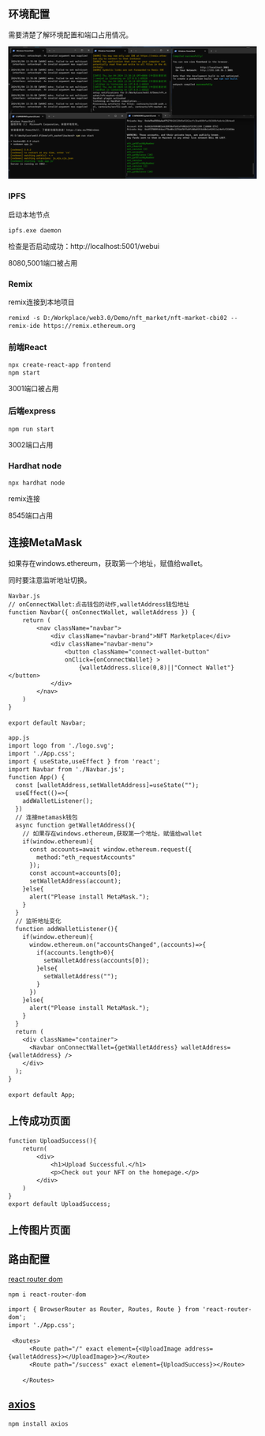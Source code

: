 ## 环境配置

需要清楚了解环境配置和端口占用情况。

![image-20240104133712240](assets\image-20240104133712240.png)

### IPFS

启动本地节点

```
ipfs.exe daemon
```

检查是否启动成功：http://localhost:5001/webui

8080,5001端口被占用

### Remix

remix连接到本地项目

```
remixd -s D:/Workplace/web3.0/Demo/nft_market/nft-market-cbi02 --remix-ide https://remix.ethereum.org
```



### 前端React

```
npx create-react-app frontend
npm start
```

3001端口被占用

### 后端express

```
npm run start
```

3002端口占用

### Hardhat node

```
npx hardhat node
```

remix连接

8545端口占用

## 连接MetaMask

如果存在windows.ethereum，获取第一个地址，赋值给wallet。

同时要注意监听地址切换。

```react
Navbar.js
// onConnectWallet:点击钱包的动作,walletAddress钱包地址
function Navbar({ onConnectWallet, walletAddress }) {
    return (
        <nav className="navbar">
            <div className="navbar-brand">NFT Marketplace</div>
            <div className="navbar-menu">
                <button className="connect-wallet-button" 
                onClick={onConnectWallet} >
                    {walletAddress.slice(0,8)||"Connect Wallet"}</button>
            </div>
        </nav>
    )
}

export default Navbar;
```



```react
app.js
import logo from './logo.svg';
import './App.css';
import { useState,useEffect } from 'react';
import Navbar from './Navbar.js';
function App() {
  const [walletAddress,setWalletAddress]=useState("");
  useEffect(()=>{
    addWalletListener();
  })
  // 连接metamask钱包
  async function getWalletAddress(){
    // 如果存在windows.ethereum,获取第一个地址，赋值给wallet
    if(window.ethereum){
      const accounts=await window.ethereum.request({
        method:"eth_requestAccounts"
      });
      const account=accounts[0];
      setWalletAddress(account);
    }else{
      alert("Please install MetaMask.");
    }
  }
  // 监听地址变化
  function addWalletListener(){
    if(window.ethereum){
      window.ethereum.on("accountsChanged",(accounts)=>{
        if(accounts.length>0){
          setWalletAddress(accounts[0]);
        }else{
          setWalletAddress("");
        }
      })
    }else{
      alert("Please install MetaMask.");
    }
  }
  return (
    <div className="container">
      <Navbar onConnectWallet={getWalletAddress} walletAddress={walletAddress} />
    </div>
  );
}

export default App;

```



## 上传成功页面

```
function UploadSuccess(){
    return(
        <div>
            <h1>Upload Successful.</h1>
            <p>Check out your NFT on the homepage.</p>
        </div>
    )
}
export default UploadSuccess;
```

## 上传图片页面

## 路由配置

[react router dom](https://www.npmjs.com/package/react-router-dom)

```
npm i react-router-dom
```

```
import { BrowserRouter as Router, Routes, Route } from 'react-router-dom';
import './App.css';

 <Routes>
      <Route path="/" exact element={<UploadImage address={walletAddress}></UploadImage>}></Route>
      <Route path="/success" exact element={UploadSuccess}></Route>
    
    </Routes>
```



## [axios](https://www.npmjs.com/package/axios)

```
npm install axios
```

